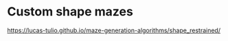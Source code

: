 Custom shape mazes
==================

https://lucas-tulio.github.io/maze-generation-algorithms/shape_restrained/
